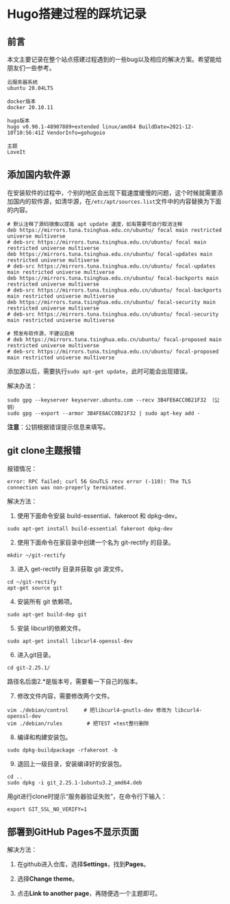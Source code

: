 # Hugo搭建过程的踩坑记录


<!--more-->


## 前言

本文主要记录在整个站点搭建过程遇到的一些bug以及相应的解决方案。希望能给朋友们一些参考。

```
云服务器系统
ubuntu 20.04LTS

docker版本
docker 20.10.11

hugo版本
hugo v0.90.1-48907889+extended linux/amd64 BuildDate=2021-12-10T10:56:41Z VendorInfo=gohugoio

主题
LoveIt
```

## 添加国内软件源

在安装软件的过程中，个别的地区会出现下载速度缓慢的问题，这个时候就需要添加国内的软件源，如清华源，在`/etc/apt/sources.list`文件中的内容替换为下面的内容。

```
# 默认注释了源码镜像以提高 apt update 速度，如有需要可自行取消注释
deb https://mirrors.tuna.tsinghua.edu.cn/ubuntu/ focal main restricted universe multiverse
# deb-src https://mirrors.tuna.tsinghua.edu.cn/ubuntu/ focal main restricted universe multiverse
deb https://mirrors.tuna.tsinghua.edu.cn/ubuntu/ focal-updates main restricted universe multiverse
# deb-src https://mirrors.tuna.tsinghua.edu.cn/ubuntu/ focal-updates main restricted universe multiverse
deb https://mirrors.tuna.tsinghua.edu.cn/ubuntu/ focal-backports main restricted universe multiverse
# deb-src https://mirrors.tuna.tsinghua.edu.cn/ubuntu/ focal-backports main restricted universe multiverse
deb https://mirrors.tuna.tsinghua.edu.cn/ubuntu/ focal-security main restricted universe multiverse
# deb-src https://mirrors.tuna.tsinghua.edu.cn/ubuntu/ focal-security main restricted universe multiverse

# 预发布软件源，不建议启用
# deb https://mirrors.tuna.tsinghua.edu.cn/ubuntu/ focal-proposed main restricted universe multiverse
# deb-src https://mirrors.tuna.tsinghua.edu.cn/ubuntu/ focal-proposed main restricted universe multiverse
```

添加源以后，需要执行`sudo apt-get update`，此时可能会出现错误。

解决办法：

```
sudo gpg --keyserver keyserver.ubuntu.com --recv 3B4FE6ACC0B21F32 （公钥）
sudo gpg --export --armor 3B4FE6ACC0B21F32 | sudo apt-key add -
```

**注意**：公钥根据错误提示信息来填写。

## git clone主题报错

报错情况：

```
error: RPC failed; curl 56 GnuTLS recv error (-110): The TLS connection was non-properly terminated.
```

解决方法：

1. 使用下面命令安装 build-essential、fakeroot 和 dpkg-dev。

`sudo apt-get install build-essential fakeroot dpkg-dev`

2. 使用下面命令在家目录中创建一个名为 git-rectify 的目录。

`mkdir ~/git-rectify`

3. 进入 get-rectify 目录并获取 git 源文件。

```
cd ~/git-rectify
apt-get source git
```

4. 安装所有 git 依赖项。

`sudo apt-get build-dep git`

5. 安装 libcurl的依赖文件。

`sudo apt-get install libcurl4-openssl-dev`

6. 进入git目录。

`cd git-2.25.1/`

路径名后面2.*是版本号，需要看一下自己的版本。

7. 修改文件内容，需要修改两个文件。

```
vim ./debian/control     # 把libcurl4-gnutls-dev 修改为 libcurl4-openssl-dev
vim ./debian/rules        # 把TEST =test整行删除
```

8. 编译和构建安装包。

`sudo dpkg-buildpackage -rfakeroot -b`

9. 退回上一级目录，安装编译好的安装包。

```
cd ..
sudo dpkg -i git_2.25.1-1ubuntu3.2_amd64.deb
```

用git进行clone时提示“服务器验证失败”，在命令行下输入：

`export GIT_SSL_NO_VERIFY=1`

## 部署到GitHub Pages不显示页面

解决方法：

1. 在github进入仓库，选择**Settings**，找到**Pages**。

2. 选择**Change theme**。

3. 点击**Link to another page**，再随便选一个主题即可。



